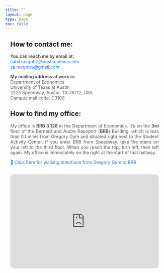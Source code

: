 ```yaml
---
title: ""
layout: page
type: page
toc: false
---
```


<div style="padding-left: 1rem; padding-right: 1rem;">

<h2>How to contact me:</h2>

<p style="font-size: 14px; color: #555;">
  <strong>You can reach me by email at:</strong><br>
  <a href="mailto:sahil.ravgotra@austin.utexas.edu" style="color: #1a73e8; text-decoration: none;">sahil.ravgotra@austin.utexas.edu</a><br>
  <a href="mailto:sa.ravgotra@gmail.com" style="color: #1a73e8; text-decoration: none;">sa.ravgotra@gmail.com</a>
</p>

<p style="font-size: 14px; color: #555;">
  <strong>My mailing address at work is:</strong><br>
  Department of Economics<br>
  University of Texas at Austin<br>
  2225 Speedway, Austin, TX 78712, USA<br>
  Campus mail code: C3100
</p>

<h2>How to find my office:</h2>

<p style="font-size: 14px; color: #555; text-align: justify;">
  My office is <strong>BRB 3.128</strong> in the Department of Economics. It’s on the <strong>3rd</strong> floor of the Bernard and Audre Rapoport (<strong>BRB</strong>) Building, which is less than 0.1 miles from Gregory Gym and situated right next to the Student Activity Center. If you enter BRB from Speedway, take the stairs on your left to the third floor. When you reach the top, turn left, then left again. My office is immediately on the right at the start of that hallway.
</p>

<p style="font-size: 14px; color: #555;">
  <a href="https://www.google.com/maps/dir/2101+Speedway,+Austin,+TX+78712/Bernard+and+Audre+Rapoport+Building,+2225+Speedway,+Austin,+TX+78705" 
     target="_blank" 
     style="color: #1a73e8; text-decoration: none;">
    📍 Click here for walking directions from Gregory Gym to BRB
  </a>
</p>


<iframe
  src="https://www.google.com/maps/embed?pb=!1m18!1m12!1m3!1d3449.570076315586!2d-97.73822318487694!3d30.2849186817924!2m3!1f0!2f0!3f0!3m2!1i1024!2i768!4f13.1!3m3!1m2!1s0x8644b5e7c5d14e23%3A0x5f87558c0c1905ee!2sUniversity%20of%20Texas%20at%20Austin%20-%20CBA!5e0!3m2!1sen!2sus!4v1650000000000"
  width="100%"
  height="300"
  style="border:0; border-radius: 12px; margin-top: 1rem;"
  allowfullscreen=""
  loading="lazy"
  referrerpolicy="no-referrer-when-downgrade">
</iframe>



</div>
